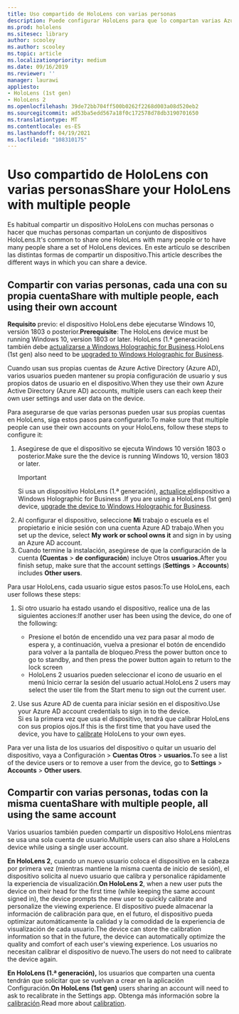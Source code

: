 ```yaml
---
title: Uso compartido de HoloLens con varias personas
description: Puede configurar HoloLens para que lo compartan varias Azure Active Directory o varios usuarios que usen una sola cuenta.
ms.prod: hololens
ms.sitesec: library
author: scooley
ms.author: scooley
ms.topic: article
ms.localizationpriority: medium
ms.date: 09/16/2019
ms.reviewer: ''
manager: laurawi
appliesto:
- HoloLens (1st gen)
- HoloLens 2
ms.openlocfilehash: 39de72bb704ff500b0262f2268d003a08d520eb2
ms.sourcegitcommit: ad53ba5edd567a18f0c172578d78db3190701650
ms.translationtype: MT
ms.contentlocale: es-ES
ms.lasthandoff: 04/19/2021
ms.locfileid: "108310175"
---
```

# <a name="share-your-hololens-with-multiple-people"></a><span data-ttu-id="5b8b8-103">Uso compartido de HoloLens con varias personas</span><span class="sxs-lookup"><span data-stu-id="5b8b8-103">Share your HoloLens with multiple people</span></span>

<span data-ttu-id="5b8b8-104">Es habitual compartir un dispositivo HoloLens con muchas personas o hacer que muchas personas compartan un conjunto de dispositivos HoloLens.</span><span class="sxs-lookup"><span data-stu-id="5b8b8-104">It's common to share one HoloLens with many people or to have many people share a set of HoloLens devices.</span></span>  <span data-ttu-id="5b8b8-105">En este artículo se describen las distintas formas de compartir un dispositivo.</span><span class="sxs-lookup"><span data-stu-id="5b8b8-105">This article describes the different ways in which you can share a device.</span></span>

## <a name="share-with-multiple-people-each-using-their-own-account"></a><span data-ttu-id="5b8b8-106">Compartir con varias personas, cada una con su propia cuenta</span><span class="sxs-lookup"><span data-stu-id="5b8b8-106">Share with multiple people, each using their own account</span></span>

<span data-ttu-id="5b8b8-107">**Requisito** previo: el dispositivo HoloLens debe ejecutarse Windows 10, versión 1803 o posterior.</span><span class="sxs-lookup"><span data-stu-id="5b8b8-107">**Prerequisite**: The HoloLens device must be running Windows 10, version 1803 or later.</span></span>  <span data-ttu-id="5b8b8-108">HoloLens (1.ª generación) también debe [actualizarse a Windows Holographic for Business](hololens-upgrade-enterprise.md).</span><span class="sxs-lookup"><span data-stu-id="5b8b8-108">HoloLens (1st gen) also need to be [upgraded to Windows Holographic for Business](hololens-upgrade-enterprise.md).</span></span>

<span data-ttu-id="5b8b8-109">Cuando usan sus propias cuentas de Azure Active Directory (Azure AD), varios usuarios pueden mantener su propia configuración de usuario y sus propios datos de usuario en el dispositivo.</span><span class="sxs-lookup"><span data-stu-id="5b8b8-109">When they use their own Azure Active Directory (Azure AD) accounts, multiple users can each keep their own user settings and user data on the device.</span></span>

<span data-ttu-id="5b8b8-110">Para asegurarse de que varias personas pueden usar sus propias cuentas en HoloLens, siga estos pasos para configurarlo:</span><span class="sxs-lookup"><span data-stu-id="5b8b8-110">To make sure that multiple people can use their own accounts on your HoloLens, follow these steps to configure it:</span></span>

1. <span data-ttu-id="5b8b8-111">Asegúrese de que el dispositivo se ejecuta Windows 10 versión 1803 o posterior.</span><span class="sxs-lookup"><span data-stu-id="5b8b8-111">Make sure the the device is running Windows 10, version 1803 or later.</span></span>
   > [!IMPORTANT]
   > <span data-ttu-id="5b8b8-112">Si usa un dispositivo HoloLens (1.ª generación), [actualice el](hololens1-upgrade-enterprise.md)dispositivo a Windows Holographic for Business .</span><span class="sxs-lookup"><span data-stu-id="5b8b8-112">If you are using a HoloLens (1st gen) device, [upgrade the device to Windows Holographic for Business](hololens1-upgrade-enterprise.md).</span></span>
1. <span data-ttu-id="5b8b8-113">Al configurar el dispositivo, seleccione **Mi** trabajo o escuela es el propietario e inicie sesión con una cuenta Azure AD trabajo.</span><span class="sxs-lookup"><span data-stu-id="5b8b8-113">When you set up the device, select **My work or school owns it** and sign in by using an Azure AD account.</span></span>
1. <span data-ttu-id="5b8b8-114">Cuando termine la instalación, asegúrese de que la configuración de la cuenta **(Cuentas**  >  **de configuración**) incluye Otros **usuarios.**</span><span class="sxs-lookup"><span data-stu-id="5b8b8-114">After you finish setup, make sure that the account settings (**Settings** > **Accounts**) includes **Other users**.</span></span>

<span data-ttu-id="5b8b8-115">Para usar HoloLens, cada usuario sigue estos pasos:</span><span class="sxs-lookup"><span data-stu-id="5b8b8-115">To use HoloLens, each user follows these steps:</span></span>

1. <span data-ttu-id="5b8b8-116">Si otro usuario ha estado usando el dispositivo, realice una de las siguientes acciones:</span><span class="sxs-lookup"><span data-stu-id="5b8b8-116">If another user has been using the device, do one of the following:</span></span>
   - <span data-ttu-id="5b8b8-117">Presione el botón de encendido una vez para pasar al modo de espera y, a continuación, vuelva a presionar el botón de encendido para volver a la pantalla de bloqueo.</span><span class="sxs-lookup"><span data-stu-id="5b8b8-117">Press the power button once to go to standby, and then press the power button again to return to the lock screen</span></span>
   - <span data-ttu-id="5b8b8-118">HoloLens 2 usuarios pueden seleccionar el icono de usuario en el menú Inicio cerrar la sesión del usuario actual.</span><span class="sxs-lookup"><span data-stu-id="5b8b8-118">HoloLens 2 users may select the user tile from the Start menu to sign out the current user.</span></span>

1. <span data-ttu-id="5b8b8-119">Use sus Azure AD de cuenta para iniciar sesión en el dispositivo.</span><span class="sxs-lookup"><span data-stu-id="5b8b8-119">Use your Azure AD account credentials to sign in to the device.</span></span>  
    <span data-ttu-id="5b8b8-120">Si es la primera vez que usa el [](hololens-calibration.md) dispositivo, tendrá que calibrar HoloLens con sus propios ojos.</span><span class="sxs-lookup"><span data-stu-id="5b8b8-120">If this is the first time that you have used the device, you have to [calibrate](hololens-calibration.md) HoloLens to your own eyes.</span></span>

<span data-ttu-id="5b8b8-121">Para ver una lista de los usuarios del dispositivo o quitar un usuario del dispositivo, vaya a Configuración  >  **Cuentas Otros**  >  **usuarios.**</span><span class="sxs-lookup"><span data-stu-id="5b8b8-121">To see a list of the device users or to remove a user from the device, go to **Settings** > **Accounts** > **Other users**.</span></span>

## <a name="share-with-multiple-people-all-using-the-same-account"></a><span data-ttu-id="5b8b8-122">Compartir con varias personas, todas con la misma cuenta</span><span class="sxs-lookup"><span data-stu-id="5b8b8-122">Share with multiple people, all using the same account</span></span>

<span data-ttu-id="5b8b8-123">Varios usuarios también pueden compartir un dispositivo HoloLens mientras se usa una sola cuenta de usuario.</span><span class="sxs-lookup"><span data-stu-id="5b8b8-123">Multiple users can also share a HoloLens device while using a single user account.</span></span>

<span data-ttu-id="5b8b8-124">**En HoloLens 2**, cuando un nuevo usuario coloca el dispositivo en la cabeza por primera vez (mientras mantiene la misma cuenta de inicio de sesión), el dispositivo solicita al nuevo usuario que calibra y personalice rápidamente la experiencia de visualización.</span><span class="sxs-lookup"><span data-stu-id="5b8b8-124">**On HoloLens 2**, when a new user puts the device on their head for the first time (while keeping the same account signed in), the device prompts the new user to quickly calibrate and personalize the viewing experience.</span></span> <span data-ttu-id="5b8b8-125">El dispositivo puede almacenar la información de calibración para que, en el futuro, el dispositivo pueda optimizar automáticamente la calidad y la comodidad de la experiencia de visualización de cada usuario.</span><span class="sxs-lookup"><span data-stu-id="5b8b8-125">The device can store the calibration information so that in the future, the device can automatically optimize the quality and comfort of each user's viewing experience.</span></span> <span data-ttu-id="5b8b8-126">Los usuarios no necesitan calibrar el dispositivo de nuevo.</span><span class="sxs-lookup"><span data-stu-id="5b8b8-126">The users do not need to calibrate the device again.</span></span>

<span data-ttu-id="5b8b8-127">**En HoloLens (1.ª generación),** los usuarios que comparten una cuenta tendrán que solicitar que se vuelvan a crear en la aplicación Configuración.</span><span class="sxs-lookup"><span data-stu-id="5b8b8-127">**On HoloLens (1st gen)** users sharing an account will need to ask to recalibrate in the Settings app.</span></span>  <span data-ttu-id="5b8b8-128">Obtenga más información sobre la [calibración](hololens-calibration.md).</span><span class="sxs-lookup"><span data-stu-id="5b8b8-128">Read more about [calibration](hololens-calibration.md).</span></span>
